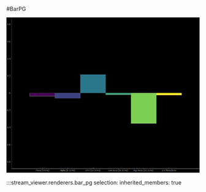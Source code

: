 #BarPG

![BarPG gif](../../img/stream_viewer-BarPG.gif)

:::stream_viewer.renderers.bar_pg
    selection:
        inherited_members: true
